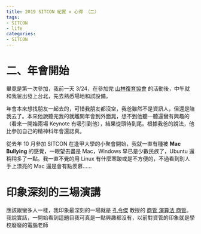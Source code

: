 ```yaml
---
title: 2019 SITCON 紀實 x 心得 （二）
tags:
- SITCON
- life
categories:
- SITCON
---
```


# 二、年會開始

畢竟是第一次參加，我前一天 3/24，在參加完 [山林復育協會]() 的活動後，中午就和我爸出發上台北，先去熟悉場地和試設備。

年會本來想找朋友一起去的，可惜我朋友都沒空，我爸雖然不是資訊人，但還是陪我去了。本來他說聽完我的就離開年會到外面晃，想不到他聽一聽還蠻有興趣的（看來一開始兩場 Keynote 有吸引到他），結果從頭待到尾。根據我爸的說法，他比參加自己的精神科年會還認真。

從去年 10 月參加 SITCON 在逢甲大學的小聚會開始，我就一直有種被 **Mac Bullying** 的感覺，一眼望去盡是 Mac，Windows 早已是少數民族了，Ubuntu 還稍稍多了一點。我一直不覺的用 Linux 有什麼寒酸或是不方便的，不過看到別人手上漂亮的 Mac 還是會有點羨慕......

# 印象深刻的三場演講

應該跟蠻多人一樣，我印象最深刻的一場就是 [孔令傑]() 教授的 [商管  演算法  商管]()。我說實話，一開始看到這題目我可真是一點興趣都沒有，以前對資管的印象就是學校廢廢的電腦老師